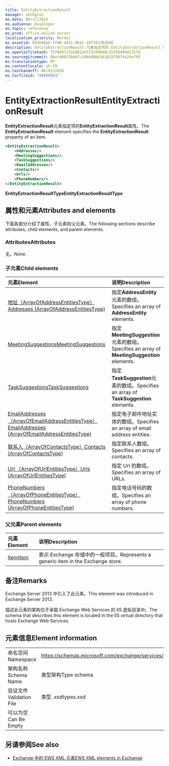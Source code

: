 ```yaml
---
title: EntityExtractionResult
manager: sethgros
ms.date: 09/17/2015
ms.audience: Developer
ms.topic: reference
ms.prod: office-online-server
localization_priority: Normal
ms.assetid: 643b99ab-ff90-4411-864c-1077623028d6
description: EntityExtractionResult 元素指定项的 EntityExtractionResult 属性。
ms.openlocfilehash: f2f069717a5862adff3349090c35f95499d135f8
ms.sourcegitcommit: 88ec988f2bb67c1866d06b361615f3674a24e795
ms.translationtype: MT
ms.contentlocale: zh-CN
ms.lasthandoff: 06/03/2020
ms.locfileid: "44456953"
---
```

# <a name="entityextractionresult"></a><span data-ttu-id="2eb83-103">EntityExtractionResult</span><span class="sxs-lookup"><span data-stu-id="2eb83-103">EntityExtractionResult</span></span>

<span data-ttu-id="2eb83-104">**EntityExtractionResult**元素指定项的**EntityExtractionResult**属性。</span><span class="sxs-lookup"><span data-stu-id="2eb83-104">The **EntityExtractionResult** element specifies the **EntityExtractionResult** property of an item.</span></span> 
  
```XML
<EntityExtractionResult>
    <Addresses/>
    <MeetingSuggestions/>
    <TaskSuggestions/>
    <EmailAddresses/>
    <Contacts/>
    <Urls/>
    <PhoneNumbers/>
</EntityExtractionResult>
```

 <span data-ttu-id="2eb83-105">**EntityExtractionResultType**</span><span class="sxs-lookup"><span data-stu-id="2eb83-105">**EntityExtractionResultType**</span></span>
## <a name="attributes-and-elements"></a><span data-ttu-id="2eb83-106">属性和元素</span><span class="sxs-lookup"><span data-stu-id="2eb83-106">Attributes and elements</span></span>

<span data-ttu-id="2eb83-107">下面各部分介绍了属性、子元素和父元素。</span><span class="sxs-lookup"><span data-stu-id="2eb83-107">The following sections describe attributes, child elements, and parent elements.</span></span>
  
### <a name="attributes"></a><span data-ttu-id="2eb83-108">Attributes</span><span class="sxs-lookup"><span data-stu-id="2eb83-108">Attributes</span></span>

<span data-ttu-id="2eb83-109">无。</span><span class="sxs-lookup"><span data-stu-id="2eb83-109">None.</span></span>
  
### <a name="child-elements"></a><span data-ttu-id="2eb83-110">子元素</span><span class="sxs-lookup"><span data-stu-id="2eb83-110">Child elements</span></span>

|<span data-ttu-id="2eb83-111">**元素**</span><span class="sxs-lookup"><span data-stu-id="2eb83-111">**Element**</span></span>|<span data-ttu-id="2eb83-112">**说明**</span><span class="sxs-lookup"><span data-stu-id="2eb83-112">**Description**</span></span>|
|:-----|:-----|
|[<span data-ttu-id="2eb83-113">地址（ArrayOfAddressEntitiesType）</span><span class="sxs-lookup"><span data-stu-id="2eb83-113">Addresses (ArrayOfAddressEntitiesType)</span></span>](addresses-arrayofaddressentitiestype.md) <br/> |<span data-ttu-id="2eb83-114">指定**AddressEntity**元素的数组。</span><span class="sxs-lookup"><span data-stu-id="2eb83-114">Specifies an array of **AddressEntity** elements.</span></span>  <br/> |
|[<span data-ttu-id="2eb83-115">MeetingSuggestions</span><span class="sxs-lookup"><span data-stu-id="2eb83-115">MeetingSuggestions</span></span>](meetingsuggestions.md) <br/> |<span data-ttu-id="2eb83-116">指定**MeetingSuggestion**元素的数组。</span><span class="sxs-lookup"><span data-stu-id="2eb83-116">Specifies an array of **MeetingSuggestion** elements.</span></span>  <br/> |
|[<span data-ttu-id="2eb83-117">TaskSuggestions</span><span class="sxs-lookup"><span data-stu-id="2eb83-117">TaskSuggestions</span></span>](tasksuggestions.md) <br/> |<span data-ttu-id="2eb83-118">指定**TaskSuggestion**元素的数组。</span><span class="sxs-lookup"><span data-stu-id="2eb83-118">Specifies an array of **TaskSuggestion** elements.</span></span>  <br/> |
|[<span data-ttu-id="2eb83-119">EmailAddresses （ArrayOfEmailAddressEntitiesType）</span><span class="sxs-lookup"><span data-stu-id="2eb83-119">EmailAddresses (ArrayOfEmailAddressEntitiesType)</span></span>](emailaddresses-arrayofemailaddressentitiestype.md) <br/> |<span data-ttu-id="2eb83-120">指定电子邮件地址实体的数组。</span><span class="sxs-lookup"><span data-stu-id="2eb83-120">Specifies an array of email address entities.</span></span>  <br/> |
|[<span data-ttu-id="2eb83-121">联系人（ArrayOfContactsType）</span><span class="sxs-lookup"><span data-stu-id="2eb83-121">Contacts (ArrayOfContactsType)</span></span>](contacts-arrayofcontactstype.md) <br/> |<span data-ttu-id="2eb83-122">指定联系人数组。</span><span class="sxs-lookup"><span data-stu-id="2eb83-122">Specifies an array of contacts.</span></span>  <br/> |
|[<span data-ttu-id="2eb83-123">Url （ArrayOfUrlEntitiesType）</span><span class="sxs-lookup"><span data-stu-id="2eb83-123">Urls (ArrayOfUrlEntitiesType)</span></span>](urls-arrayofurlentitiestype.md) <br/> |<span data-ttu-id="2eb83-124">指定 Url 的数组。</span><span class="sxs-lookup"><span data-stu-id="2eb83-124">Specifies an array of URLs.</span></span>  <br/> |
|[<span data-ttu-id="2eb83-125">PhoneNumbers （ArrayOfPhoneEntitiesType）</span><span class="sxs-lookup"><span data-stu-id="2eb83-125">PhoneNumbers (ArrayOfPhoneEntitiesType)</span></span>](phonenumbers-arrayofphoneentitiestype.md) <br/> |<span data-ttu-id="2eb83-126">指定电话号码的数组。</span><span class="sxs-lookup"><span data-stu-id="2eb83-126">Specifies an array of phone numbers.</span></span>  <br/> |
   
### <a name="parent-elements"></a><span data-ttu-id="2eb83-127">父元素</span><span class="sxs-lookup"><span data-stu-id="2eb83-127">Parent elements</span></span>

|<span data-ttu-id="2eb83-128">**元素**</span><span class="sxs-lookup"><span data-stu-id="2eb83-128">**Element**</span></span>|<span data-ttu-id="2eb83-129">**说明**</span><span class="sxs-lookup"><span data-stu-id="2eb83-129">**Description**</span></span>|
|:-----|:-----|
|[<span data-ttu-id="2eb83-130">Item</span><span class="sxs-lookup"><span data-stu-id="2eb83-130">Item</span></span>](item.md) <br/> |<span data-ttu-id="2eb83-131">表示 Exchange 存储中的一般项目。</span><span class="sxs-lookup"><span data-stu-id="2eb83-131">Represents a generic item in the Exchange store.</span></span>  <br/> |
   
## <a name="remarks"></a><span data-ttu-id="2eb83-132">备注</span><span class="sxs-lookup"><span data-stu-id="2eb83-132">Remarks</span></span>

<span data-ttu-id="2eb83-133">Exchange Server 2013 中引入了此元素。</span><span class="sxs-lookup"><span data-stu-id="2eb83-133">This element was introduced in Exchange Server 2013.</span></span>
  
<span data-ttu-id="2eb83-134">描述此元素的架构位于承载 Exchange Web Services 的 IIS 虚拟目录中。</span><span class="sxs-lookup"><span data-stu-id="2eb83-134">The schema that describes this element is located in the IIS virtual directory that hosts Exchange Web Services.</span></span>
  
## <a name="element-information"></a><span data-ttu-id="2eb83-135">元素信息</span><span class="sxs-lookup"><span data-stu-id="2eb83-135">Element information</span></span>

|||
|:-----|:-----|
|<span data-ttu-id="2eb83-136">命名空间</span><span class="sxs-lookup"><span data-stu-id="2eb83-136">Namespace</span></span>  <br/> |https://schemas.microsoft.com/exchange/services/2006/types  <br/> |
|<span data-ttu-id="2eb83-137">架构名称</span><span class="sxs-lookup"><span data-stu-id="2eb83-137">Schema Name</span></span>  <br/> |<span data-ttu-id="2eb83-138">类型架构</span><span class="sxs-lookup"><span data-stu-id="2eb83-138">Type schema</span></span>  <br/> |
|<span data-ttu-id="2eb83-139">验证文件</span><span class="sxs-lookup"><span data-stu-id="2eb83-139">Validation File</span></span>  <br/> |<span data-ttu-id="2eb83-140">类型 .xsd</span><span class="sxs-lookup"><span data-stu-id="2eb83-140">types.xsd</span></span>  <br/> |
|<span data-ttu-id="2eb83-141">可以为空</span><span class="sxs-lookup"><span data-stu-id="2eb83-141">Can Be Empty</span></span>  <br/> ||
   
## <a name="see-also"></a><span data-ttu-id="2eb83-142">另请参阅</span><span class="sxs-lookup"><span data-stu-id="2eb83-142">See also</span></span>



- [<span data-ttu-id="2eb83-143">Exchange 中的 EWS XML 元素</span><span class="sxs-lookup"><span data-stu-id="2eb83-143">EWS XML elements in Exchange</span></span>](ews-xml-elements-in-exchange.md)

